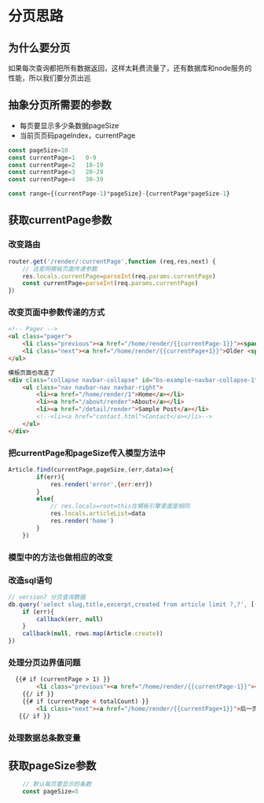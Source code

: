 # 分页思路
## 为什么要分页
如果每次查询都把所有数据返回，这样太耗费流量了，还有数据库和node服务的性能，所以我们要分页出巡
## 抽象分页所需要的参数
* 每页要显示多少条数据pageSize
* 当前页页码pageIndex，currentPage
```javascript
const pageSize=10
const currentPage=1   0-9
const currentPage=2   10-19
const currentPage=3   20-29
const currentPage=4   30-39

const range={(currentPage-1)*pageSize}-{currentPage*pageSize-1}

```
## 获取currentPage参数
### 改变路由

```javascript
router.get('/render/:currentPage',function (req,res,next) {
    // 这是网模板页面传递参数
    res.locals.currentPage=parseInt(req.params.currentPage)
    const currentPage=parseInt(req.params.currentPage)
}）

```
### 改变页面中参数传递的方式

```html
<!-- Pager -->
<ul class="pager">
    <li class="previous"><a href="/home/render/{{currentPage-1}}"><span aria-hidden="true">&larr;</span> Newer</a></li>
    <li class="next"><a href="/home/render/{{currentPage+1}}">Older <span aria-hidden="true">&rarr;</span></a></li>
</ul>

模板页面也改造了
<div class="collapse navbar-collapse" id="bs-example-navbar-collapse-1">
    <ul class="nav navbar-nav navbar-right">
        <li><a href="/home/render/1">Home</a></li>
        <li><a href="/about/render">About</a></li>
        <li><a href="/detail/render">Sample Post</a></li>
        <!--<li><a href="contact.html">Contact</a></li>-->
    </ul>
</div>

```
### 把currentPage和pageSize传入模型方法中

```javascript
Article.find(currentPage,pageSize,(err,data)=>{
        if(err){
            res.render('error',{err:err})
        }
        else{
            // res.locals=root=this在模板引擎里面是相同
            res.locals.articleList=data
            res.render('home')
        }
    })
```
### 模型中的方法也做相应的改变

### 改造sql语句
```javascript
// version7 分页查询数据
db.query('select slug,title,excerpt,created from article limit ?,?', [(currentPage-1)*pageSize,pageSize],function (err, rows, fields) {
    if (err){
        callback(err, null)
    }
    callback(null, rows.map(Article.create))
})

```
### 处理分页边界值问题

```html
  {{# if (currentPage > 1) }}
        <li class="previous"><a href="/home/render/{{currentPage-1}}"><span aria-hidden="true">&larr;</span>前一页</a></li>
    {{/ if }}
    {{# if (currentPage < totalCount) }}
        <li class="next"><a href="/home/render/{{currentPage+1}}">后一页<span aria-hidden="true">&rarr;</span></a></li>
   {{/ if }}

```

### 处理数据总条数变量




## 获取pageSize参数

```javascript
    // 默认每页要显示的条数
    const pageSize=5
```
